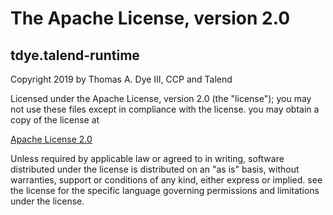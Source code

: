 # The Apache License, version 2.0

## tdye.talend-runtime

Copyright 2019 by Thomas A. Dye III, CCP and Talend

Licensed under the Apache License, version 2.0 (the "license"); you may not use these files except in compliance with the license. you may obtain a copy of the license at

[Apache License 2.0](http://www.apache.org/licenses/LICENSE-2.0)

Unless required by applicable law or agreed to in writing, software distributed under the license is distributed on an "as is" basis, without warranties, support or conditions of any kind, either express or implied. see the license for the specific language governing permissions and limitations under the license.